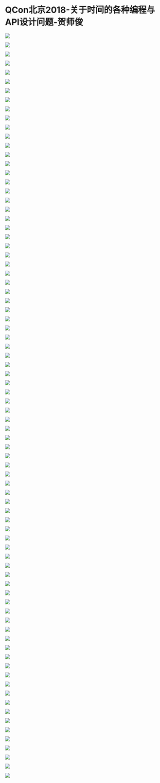 # QCon北京2018-关于时间的各种编程与API设计问题-贺师俊

![](https://raw.githubusercontent.com/hellojd2018/ms_document/master/Qcon/北京2018/images/贺师俊/201905122109_4.png)


![](https://raw.githubusercontent.com/hellojd2018/ms_document/master/Qcon/北京2018/images/贺师俊/201905122109_5.png)


![](https://raw.githubusercontent.com/hellojd2018/ms_document/master/Qcon/北京2018/images/贺师俊/201905122109_6.png)


![](https://raw.githubusercontent.com/hellojd2018/ms_document/master/Qcon/北京2018/images/贺师俊/201905122109_7.png)


![](https://raw.githubusercontent.com/hellojd2018/ms_document/master/Qcon/北京2018/images/贺师俊/201905122109_8.png)


![](https://raw.githubusercontent.com/hellojd2018/ms_document/master/Qcon/北京2018/images/贺师俊/201905122109_9.png)


![](https://raw.githubusercontent.com/hellojd2018/ms_document/master/Qcon/北京2018/images/贺师俊/201905122109_10.png)


![](https://raw.githubusercontent.com/hellojd2018/ms_document/master/Qcon/北京2018/images/贺师俊/201905122109_11.png)


![](https://raw.githubusercontent.com/hellojd2018/ms_document/master/Qcon/北京2018/images/贺师俊/201905122109_12.png)


![](https://raw.githubusercontent.com/hellojd2018/ms_document/master/Qcon/北京2018/images/贺师俊/201905122109_13.png)


![](https://raw.githubusercontent.com/hellojd2018/ms_document/master/Qcon/北京2018/images/贺师俊/201905122109_14.png)


![](https://raw.githubusercontent.com/hellojd2018/ms_document/master/Qcon/北京2018/images/贺师俊/201905122109_15.png)


![](https://raw.githubusercontent.com/hellojd2018/ms_document/master/Qcon/北京2018/images/贺师俊/201905122109_16.png)


![](https://raw.githubusercontent.com/hellojd2018/ms_document/master/Qcon/北京2018/images/贺师俊/201905122109_17.png)


![](https://raw.githubusercontent.com/hellojd2018/ms_document/master/Qcon/北京2018/images/贺师俊/201905122109_18.png)


![](https://raw.githubusercontent.com/hellojd2018/ms_document/master/Qcon/北京2018/images/贺师俊/201905122109_19.png)


![](https://raw.githubusercontent.com/hellojd2018/ms_document/master/Qcon/北京2018/images/贺师俊/201905122109_20.png)


![](https://raw.githubusercontent.com/hellojd2018/ms_document/master/Qcon/北京2018/images/贺师俊/201905122109_21.png)


![](https://raw.githubusercontent.com/hellojd2018/ms_document/master/Qcon/北京2018/images/贺师俊/201905122109_22.png)


![](https://raw.githubusercontent.com/hellojd2018/ms_document/master/Qcon/北京2018/images/贺师俊/201905122109_23.png)


![](https://raw.githubusercontent.com/hellojd2018/ms_document/master/Qcon/北京2018/images/贺师俊/201905122109_24.png)


![](https://raw.githubusercontent.com/hellojd2018/ms_document/master/Qcon/北京2018/images/贺师俊/201905122109_25.png)


![](https://raw.githubusercontent.com/hellojd2018/ms_document/master/Qcon/北京2018/images/贺师俊/201905122109_26.png)


![](https://raw.githubusercontent.com/hellojd2018/ms_document/master/Qcon/北京2018/images/贺师俊/201905122109_27.png)


![](https://raw.githubusercontent.com/hellojd2018/ms_document/master/Qcon/北京2018/images/贺师俊/201905122109_28.png)


![](https://raw.githubusercontent.com/hellojd2018/ms_document/master/Qcon/北京2018/images/贺师俊/201905122109_29.png)


![](https://raw.githubusercontent.com/hellojd2018/ms_document/master/Qcon/北京2018/images/贺师俊/201905122109_30.png)


![](https://raw.githubusercontent.com/hellojd2018/ms_document/master/Qcon/北京2018/images/贺师俊/201905122109_31.png)


![](https://raw.githubusercontent.com/hellojd2018/ms_document/master/Qcon/北京2018/images/贺师俊/201905122109_32.png)


![](https://raw.githubusercontent.com/hellojd2018/ms_document/master/Qcon/北京2018/images/贺师俊/201905122109_33.png)


![](https://raw.githubusercontent.com/hellojd2018/ms_document/master/Qcon/北京2018/images/贺师俊/201905122109_34.png)


![](https://raw.githubusercontent.com/hellojd2018/ms_document/master/Qcon/北京2018/images/贺师俊/201905122109_35.png)


![](https://raw.githubusercontent.com/hellojd2018/ms_document/master/Qcon/北京2018/images/贺师俊/201905122109_36.png)


![](https://raw.githubusercontent.com/hellojd2018/ms_document/master/Qcon/北京2018/images/贺师俊/201905122109_37.png)


![](https://raw.githubusercontent.com/hellojd2018/ms_document/master/Qcon/北京2018/images/贺师俊/201905122109_38.png)


![](https://raw.githubusercontent.com/hellojd2018/ms_document/master/Qcon/北京2018/images/贺师俊/201905122109_39.png)


![](https://raw.githubusercontent.com/hellojd2018/ms_document/master/Qcon/北京2018/images/贺师俊/201905122109_40.png)


![](https://raw.githubusercontent.com/hellojd2018/ms_document/master/Qcon/北京2018/images/贺师俊/201905122109_41.png)


![](https://raw.githubusercontent.com/hellojd2018/ms_document/master/Qcon/北京2018/images/贺师俊/201905122109_42.png)


![](https://raw.githubusercontent.com/hellojd2018/ms_document/master/Qcon/北京2018/images/贺师俊/201905122109_43.png)


![](https://raw.githubusercontent.com/hellojd2018/ms_document/master/Qcon/北京2018/images/贺师俊/201905122109_44.png)


![](https://raw.githubusercontent.com/hellojd2018/ms_document/master/Qcon/北京2018/images/贺师俊/201905122109_45.png)


![](https://raw.githubusercontent.com/hellojd2018/ms_document/master/Qcon/北京2018/images/贺师俊/201905122109_46.png)


![](https://raw.githubusercontent.com/hellojd2018/ms_document/master/Qcon/北京2018/images/贺师俊/201905122109_47.png)


![](https://raw.githubusercontent.com/hellojd2018/ms_document/master/Qcon/北京2018/images/贺师俊/201905122109_48.png)


![](https://raw.githubusercontent.com/hellojd2018/ms_document/master/Qcon/北京2018/images/贺师俊/201905122109_49.png)


![](https://raw.githubusercontent.com/hellojd2018/ms_document/master/Qcon/北京2018/images/贺师俊/201905122109_50.png)


![](https://raw.githubusercontent.com/hellojd2018/ms_document/master/Qcon/北京2018/images/贺师俊/201905122109_51.png)


![](https://raw.githubusercontent.com/hellojd2018/ms_document/master/Qcon/北京2018/images/贺师俊/201905122109_52.png)


![](https://raw.githubusercontent.com/hellojd2018/ms_document/master/Qcon/北京2018/images/贺师俊/201905122109_53.png)


![](https://raw.githubusercontent.com/hellojd2018/ms_document/master/Qcon/北京2018/images/贺师俊/201905122109_54.png)


![](https://raw.githubusercontent.com/hellojd2018/ms_document/master/Qcon/北京2018/images/贺师俊/201905122109_55.png)


![](https://raw.githubusercontent.com/hellojd2018/ms_document/master/Qcon/北京2018/images/贺师俊/201905122109_56.png)


![](https://raw.githubusercontent.com/hellojd2018/ms_document/master/Qcon/北京2018/images/贺师俊/201905122109_57.png)


![](https://raw.githubusercontent.com/hellojd2018/ms_document/master/Qcon/北京2018/images/贺师俊/201905122109_58.png)


![](https://raw.githubusercontent.com/hellojd2018/ms_document/master/Qcon/北京2018/images/贺师俊/201905122109_59.png)


![](https://raw.githubusercontent.com/hellojd2018/ms_document/master/Qcon/北京2018/images/贺师俊/201905122109_60.png)


![](https://raw.githubusercontent.com/hellojd2018/ms_document/master/Qcon/北京2018/images/贺师俊/201905122109_61.png)


![](https://raw.githubusercontent.com/hellojd2018/ms_document/master/Qcon/北京2018/images/贺师俊/201905122109_62.png)


![](https://raw.githubusercontent.com/hellojd2018/ms_document/master/Qcon/北京2018/images/贺师俊/201905122109_63.png)


![](https://raw.githubusercontent.com/hellojd2018/ms_document/master/Qcon/北京2018/images/贺师俊/201905122109_64.png)


![](https://raw.githubusercontent.com/hellojd2018/ms_document/master/Qcon/北京2018/images/贺师俊/201905122109_65.png)


![](https://raw.githubusercontent.com/hellojd2018/ms_document/master/Qcon/北京2018/images/贺师俊/201905122109_66.png)


![](https://raw.githubusercontent.com/hellojd2018/ms_document/master/Qcon/北京2018/images/贺师俊/201905122109_67.png)


![](https://raw.githubusercontent.com/hellojd2018/ms_document/master/Qcon/北京2018/images/贺师俊/201905122109_68.png)


![](https://raw.githubusercontent.com/hellojd2018/ms_document/master/Qcon/北京2018/images/贺师俊/201905122109_69.png)


![](https://raw.githubusercontent.com/hellojd2018/ms_document/master/Qcon/北京2018/images/贺师俊/201905122109_70.png)


![](https://raw.githubusercontent.com/hellojd2018/ms_document/master/Qcon/北京2018/images/贺师俊/201905122109_71.png)


![](https://raw.githubusercontent.com/hellojd2018/ms_document/master/Qcon/北京2018/images/贺师俊/201905122109_72.png)


![](https://raw.githubusercontent.com/hellojd2018/ms_document/master/Qcon/北京2018/images/贺师俊/201905122109_73.png)


![](https://raw.githubusercontent.com/hellojd2018/ms_document/master/Qcon/北京2018/images/贺师俊/201905122109_74.png)


![](https://raw.githubusercontent.com/hellojd2018/ms_document/master/Qcon/北京2018/images/贺师俊/201905122109_75.png)


![](https://raw.githubusercontent.com/hellojd2018/ms_document/master/Qcon/北京2018/images/贺师俊/201905122109_76.png)


![](https://raw.githubusercontent.com/hellojd2018/ms_document/master/Qcon/北京2018/images/贺师俊/201905122109_77.png)


![](https://raw.githubusercontent.com/hellojd2018/ms_document/master/Qcon/北京2018/images/贺师俊/201905122109_78.png)


![](https://raw.githubusercontent.com/hellojd2018/ms_document/master/Qcon/北京2018/images/贺师俊/201905122109_79.png)


![](https://raw.githubusercontent.com/hellojd2018/ms_document/master/Qcon/北京2018/images/贺师俊/201905122109_80.png)


![](https://raw.githubusercontent.com/hellojd2018/ms_document/master/Qcon/北京2018/images/贺师俊/201905122109_81.png)


![](https://raw.githubusercontent.com/hellojd2018/ms_document/master/Qcon/北京2018/images/贺师俊/201905122109_82.png)


![](https://raw.githubusercontent.com/hellojd2018/ms_document/master/Qcon/北京2018/images/贺师俊/201905122109_83.png)


![](https://raw.githubusercontent.com/hellojd2018/ms_document/master/Qcon/北京2018/images/贺师俊/201905122109_84.png)


![](https://raw.githubusercontent.com/hellojd2018/ms_document/master/Qcon/北京2018/images/贺师俊/201905122109_85.png)


